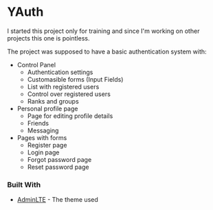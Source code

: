  # YAuth

I started this project only for training and since I'm working on other projects this one is pointless.

The project was supposed to have a basic authentication system with:
- Control Panel
  - Authentication settings
  - Customasible forms (Input Fields)
  - List with registered users
  - Control over registered users
  - Ranks and groups
- Personal profile page
  - Page for editing profile details
  - Friends
  - Messaging
- Pages with forms
  - Register page
  - Login page
  - Forgot password page
  - Reset password page
  
### Built With

* [AdminLTE](https://adminlte.io/themes/AdminLTE/index2.html) - The theme used
